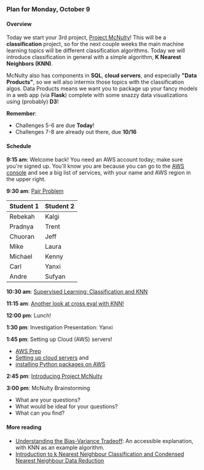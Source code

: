 ### Plan for Monday, October 9

#### Overview

Today we start your 3rd project, [Project McNulty](/projects/03-mcnulty)!  This will be a **classification** project, so for the next couple weeks the main machine learning topics will be different classification algorithms.  Today we will introduce classification in general with a simple algorithm, **K Nearest Neighbors (KNN)**.

McNulty also has components in **SQL**, **cloud servers**, and especially **"Data Products"**, so we will also intermix those topics with the classification algos.  Data Products means we want you to package up your fancy models in a web app (via **Flask**) complete with some snazzy data visualizations using (probably) **D3**!

**Remember**:
* Challenges 5-6 are due **Today**!
* Challenges 7-8 are already out there, due **10/16**

#### Schedule

**9:15 am**: Welcome back! You need an AWS account today; make sure you're signed up. You'll know you are because you can go to the [AWS console](https://console.aws.amazon.com/) and see a big list of services, with your name and AWS region in the upper right.

**9:30 am**: [Pair Problem](pair.md)

| Student 1 | Student 2 |
|---|---|
| Rebekah | Kalgi |
| Pradnya | Trent |
| Chuoran | Jeff |
| Mike | Laura |
| Michael | Kenny |
| Carl | Yanxi |
| Andre | Sufyan |

**10:30 am**: [Supervised Learning: Classification and KNN](supervised_classification_knn.pdf)

**11:15 am**: [Another look at cross eval with KNN!](knn_cross_validation.ipynb)

**12:00 pm**: Lunch!

**1:30 pm**: Investigation Presentation: Yanxi

**1:45 pm**: Setting up Cloud (AWS) servers!
* [AWS Prep](aws_0_prep.md)
* [Setting up cloud servers](aws_1_setup_cloud.md) and
* [installing Python packages on AWS](aws_2_installing_pkgs.md)

**2:45 pm**: [Introducing Project McNulty](/projects/03-mcnulty)

**3:00 pm**: McNulty Brainstorming

 * What are your questions?
 * What would be ideal for your questions?
 * What can you find?

#### More reading

 * [Understanding the Bias-Variance Tradeoff](http://scott.fortmann-roe.com/docs/BiasVariance.html): An accessible explanation, with KNN as an example algorithm.
 * [Introduction to k Nearest Neighbour Classification and Condensed Nearest Neighbour Data Reduction](http://www.math.le.ac.uk/people/ag153/homepage/KNN/OliverKNN_Talk.pdf)
